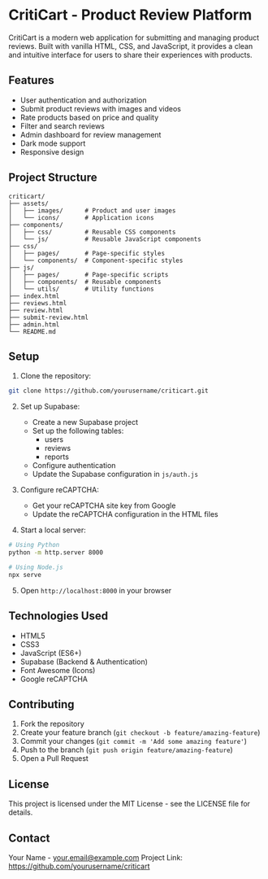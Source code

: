 # CritiCart - Product Review Platform

CritiCart is a modern web application for submitting and managing product reviews. Built with vanilla HTML, CSS, and JavaScript, it provides a clean and intuitive interface for users to share their experiences with products.

## Features

- User authentication and authorization
- Submit product reviews with images and videos
- Rate products based on price and quality
- Filter and search reviews
- Admin dashboard for review management
- Dark mode support
- Responsive design

## Project Structure

```
criticart/
├── assets/
│   ├── images/      # Product and user images
│   └── icons/       # Application icons
├── components/
│   ├── css/         # Reusable CSS components
│   └── js/          # Reusable JavaScript components
├── css/
│   ├── pages/       # Page-specific styles
│   └── components/  # Component-specific styles
├── js/
│   ├── pages/       # Page-specific scripts
│   ├── components/  # Reusable components
│   └── utils/       # Utility functions
├── index.html
├── reviews.html
├── review.html
├── submit-review.html
├── admin.html
└── README.md
```

## Setup

1. Clone the repository:
```bash
git clone https://github.com/yourusername/criticart.git
```

2. Set up Supabase:
   - Create a new Supabase project
   - Set up the following tables:
     - users
     - reviews
     - reports
   - Configure authentication
   - Update the Supabase configuration in `js/auth.js`

3. Configure reCAPTCHA:
   - Get your reCAPTCHA site key from Google
   - Update the reCAPTCHA configuration in the HTML files

4. Start a local server:
```bash
# Using Python
python -m http.server 8000

# Using Node.js
npx serve
```

5. Open `http://localhost:8000` in your browser

## Technologies Used

- HTML5
- CSS3
- JavaScript (ES6+)
- Supabase (Backend & Authentication)
- Font Awesome (Icons)
- Google reCAPTCHA

## Contributing

1. Fork the repository
2. Create your feature branch (`git checkout -b feature/amazing-feature`)
3. Commit your changes (`git commit -m 'Add some amazing feature'`)
4. Push to the branch (`git push origin feature/amazing-feature`)
5. Open a Pull Request

## License

This project is licensed under the MIT License - see the LICENSE file for details.

## Contact

Your Name - your.email@example.com
Project Link: https://github.com/yourusername/criticart 